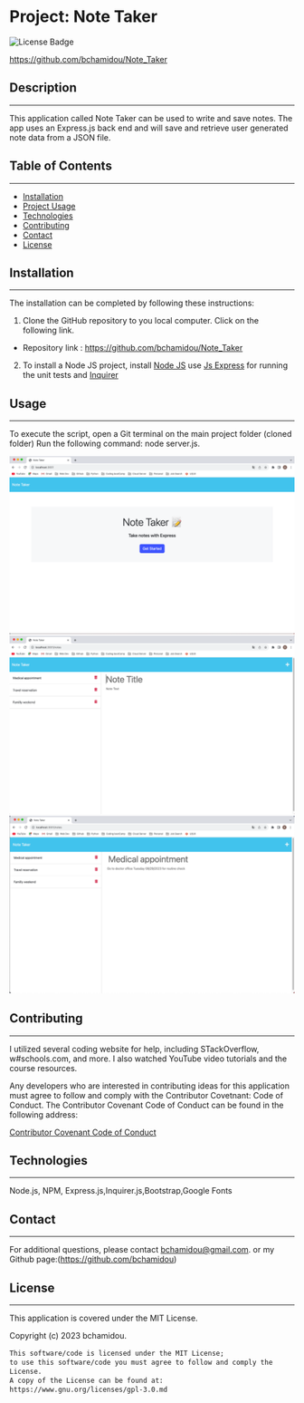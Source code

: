 
# Project: Note Taker
 ![License Badge](https://img.shields.io/badge/License-MIT%20License-blue)

 https://github.com/bchamidou/Note_Taker

## Description
***

This application called Note Taker can be used to write and save notes. The app uses an Express.js back end and will save and retrieve user generated note data from a JSON file.

## Table of Contents
***
- [Installation](#installation)
- [Project Usage](#usage)
- [Technologies](#Technologies)
- [Contributing](#contributing) 
- [Contact](#contact)
- [License](#license)


## Installation
***

The installation can be completed by following these instructions:

1. Clone the GitHub repository to you local computer. Click on the following link.
* Repository link : https://github.com/bchamidou/Note_Taker 
2. To install a Node JS project, install [Node JS](https://nodejs.org/) use [Js Express](https://www.npmjs.com/package/express) for running the unit tests and [Inquirer](https://www.npmjs.com/package/inquirer/v/8.2.4)
   
## Usage 
***
To execute the script, open a Git terminal on the main project folder (cloned folder) Run the following command: node server.js.

![Alt text](public/assets/img/Start_page.png)
![Alt text](public/assets/img/Add_new-note.png)
![Alt text](public/assets/img/Note_page.png)

## Contributing
***

I  utilized several coding website for help, including STackOverflow, w#schools.com, and more. I also watched YouTube video tutorials and the course resources.

Any developers who are interested in contributing ideas for this application must agree to follow and comply with the Contributor Covetnant: Code of Conduct.
The Contributor Covenant Code of Conduct can be found in the following address:

[Contributor Covenant Code of Conduct](https://www.contributor-covenant.org/version/2/0/code_of_conduct/code_of_conduct.md/)


## Technologies
***
Node.js, NPM, Express.js,Inquirer.js,Bootstrap,Google Fonts

## Contact
***

For additional questions, please contact bchamidou@gmail.com.
or my Github page:(https://github.com/bchamidou)

## License
***

This application is covered under the MIT License.

Copyright (c) 2023 bchamidou.

    This software/code is licensed under the MIT License; 
    to use this software/code you must agree to follow and comply the License.
    A copy of the License can be found at: https://www.gnu.org/licenses/gpl-3.0.md 

